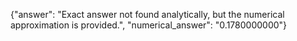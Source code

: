 {"answer": "Exact answer not found analytically, but the numerical approximation is provided.", "numerical_answer": "0.1780000000"}
